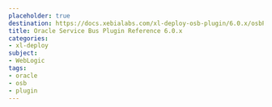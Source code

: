 ```yaml
---
placeholder: true
destination: https://docs.xebialabs.com/xl-deploy-osb-plugin/6.0.x/osbPluginManual.html
title: Oracle Service Bus Plugin Reference 6.0.x
categories:
- xl-deploy
subject:
- WebLogic
tags:
- oracle
- osb
- plugin
---
```

